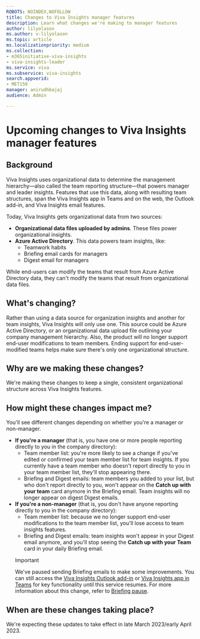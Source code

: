 ```yaml
---
ROBOTS: NOINDEX,NOFOLLOW
title: Changes to Viva Insights manager features
description: Learn what changes we're making to manager features
author: lilyolason
ms.author: v-lilyolason
ms.topic: article
ms.localizationpriority: medium 
ms.collection: 
- m365initiative-viva-insights 
- viva-insights-leader
ms.service: viva 
ms.subservice: viva-insights 
search.appverid: 
- MET150 
manager: anirudhbajaj
audience: Admin

---
```


# Upcoming changes to Viva Insights manager features

## Background

Viva Insights uses organizational data to determine the management hierarchy—also called the team reporting structure—that powers manager and leader insights. Features that use this data, along with resulting team structures, span the Viva Insights app in Teams and on the web, the Outlook add-in, and Viva Insights email features.

Today, Viva Insights gets organizational data from two sources: 

* **Organizational data files uploaded by admins**. These files power organizational insights.
* **Azure Active Directory**. This data powers team insights, like:
    * Teamwork habits
    * Briefing email cards for managers
    * Digest email for managers

While end-users can modify the teams that result from Azure Active Directory data, they can't modify the teams that result from organizational data files.

## What's changing?

Rather than using a data source for organization insights and another for team insights, Viva Insights will only use one. This source could be Azure Active Directory, or an organizational data upload file outlining your company management hierarchy. Also, the product will no longer support end-user modifications to team members. Ending support for end-user-modified teams helps make sure there's only one organizational structure.

## Why are we making these changes?

We're making these changes to keep a single, consistent organizational structure across Viva Insights features.

## How might these changes impact me?

You'll see different changes depending on whether you're a manager or non-manager.

* **If you're a manager** (that is, you have one or more people reporting directly to you in the company directory): 
    * Team member list: you're more likely to see a change if you've edited or confirmed your team member list for team insights. If you currently have a team member who doesn't report directly to you in your team member list, they'll stop appearing there.
    * Briefing and Digest emails: team members you added to your list, but who don't report directly to you, won't appear on the **Catch up with your team** card anymore in the Briefing email. Team insights will no longer appear on digest Digest emails.
* **If you're a non-manager** (that is, you don't have anyone reporting directly to you in the company directory): 
    * Team member list: because we no longer support end-user modifications to the team member list, you'll lose access to team insights features. 
    * Briefing and Digest emails: team insights won't appear in your Digest email anymore, and you'll stop seeing the **Catch up with your Team** card in your daily Briefing email.
    >[!Important]
    >We've paused sending Briefing emails to make some improvements. You can still access the [Viva Insights Outlook add-in](../../personal/use/add-in.md) or [Viva Insights app in Teams](../../personal/teams/introduction.md) for key functionality until this service resumes. For more information about this change, refer to [Briefing pause](../../personal/reference/briefing-pause.md).

## When are these changes taking place?

We're expecting these updates to take effect in late March 2023/early April 2023.

 
